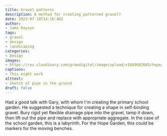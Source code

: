 ```yaml
---
title: Gravel patterns
description: A method for creating patterned gravel?
date: 2023-07-18T14:16:40Z
author:
- Jake Rayson
tags: 
- gravel
- design
- landscaping
categories:
- Design
images: 
- https://res.cloudinary.com/growdigital/image/upload/v1689682685/hope/rigid-plastic-pipe-self-binding-gravel-sketch.jpg
captions:
- This might work
alttext:
- Sketch of pipe in the ground
draft: false
---
```


Had a good talk with Gary, with whom I'm creating the primary school garden. He suggested a technique for creating a shape in self-binding gravel. Bury rigid yet flexible drainage pipe into the gravel, tamp it down, then lift out the pipe and replace with appropriate aggregate. In the case of the school garden, this is a labyrinth. For the Hope Garden, this could be markers for the moving benches.

